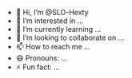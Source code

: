 - 👋 Hi, I’m @SLO-Hexty
- 👀 I’m interested in ...
- 🌱 I’m currently learning ...
- 💞️ I’m looking to collaborate on ...
- 📫 How to reach me ...
- 😄 Pronouns: ...
- ⚡ Fun fact: ...

<!---
SLO-Hexty/SLO-Hexty is a ✨ special ✨ repository because its `README.md` (this file) appears on your GitHub profile.
You can click the Preview link to take a look at your changes.
--->
